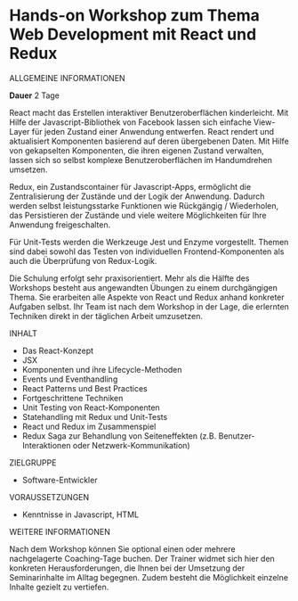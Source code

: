 # Hands-on Workshop zum Thema Web Development mit React und Redux

ALLGEMEINE INFORMATIONEN

__Dauer__   2 Tage

React macht das Erstellen interaktiver Benutzeroberflächen kinderleicht. Mit Hilfe
der Javascript-Bibliothek von Facebook lassen sich einfache View-Layer für jeden
Zustand einer Anwendung entwerfen. React rendert und aktualisiert Komponenten 
basierend auf deren übergebenen Daten. Mit Hilfe von gekapselten 
Komponenten, die ihren eigenen Zustand verwalten, lassen sich so selbst komplexe
Benutzeroberflächen im Handumdrehen umsetzen.

Redux, ein Zustandscontainer für Javascript-Apps, ermöglicht die Zentralisierung
der Zustände und der Logik der Anwendung. Dadurch werden selbst leistungsstarke Funktionen
wie Rückgängig / Wiederholen, das Persistieren der Zustände und viele weitere Möglichkeiten
für Ihre Anwendung freigeschalten.

Für Unit-Tests werden die Werkzeuge Jest und Enzyme vorgestellt. Themen sind dabei sowohl 
das Testen von individuellen Frontend-Komponenten als auch die Überprüfung von Redux-Logik.

Die Schulung erfolgt sehr praxisorientiert. Mehr als die Hälfte des Workshops besteht
aus angewandten Übungen zu einem durchgängigen Thema. Sie erarbeiten alle Aspekte
von React und Redux anhand konkreter Aufgaben selbst. Ihr Team ist nach dem Workshop
in der Lage, die erlernten Techniken direkt in der täglichen Arbeit umzusetzen.

INHALT

* Das React-Konzept
* JSX
* Komponenten und ihre Lifecycle-Methoden
* Events und Eventhandling
* React Patterns und Best Practices
* Fortgeschrittene Techniken
* Unit Testing von React-Komponenten
* Statehandling mit Redux und Unit-Tests
* React und Redux im Zusammenspiel
* Redux Saga zur Behandlung von Seiteneffekten (z.B. Benutzer-Interaktionen oder Netzwerk-Kommunikation)

ZIELGRUPPE

* Software-Entwickler

VORAUSSETZUNGEN

* Kenntnisse in Javascript, HTML

WEITERE INFORMATIONEN

Nach dem Workshop können Sie optional einen oder mehrere nachgelagerte Coaching-Tage
buchen. Der Trainer widmet sich hier den konkreten Herausforderungen, die Ihnen
bei der Umsetzung der Seminarinhalte im Alltag begegnen. Zudem besteht die Möglichkeit
einzelne Inhalte gezielt zu vertiefen.
